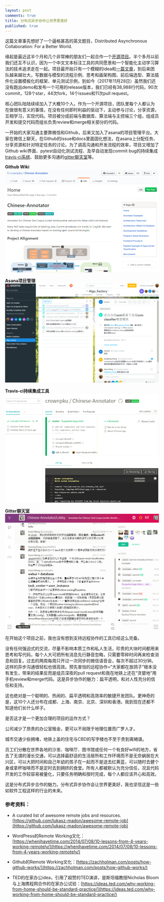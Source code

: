 ```yaml
---
layout: post
comments: true
title: 分布式异步协作让世界更美好
published: true
---
```


这篇文章事先想好了一个逼格甚高的英文题目，Distributed Asynchronous Collaboration: For a Better World.

缘起是最近这半个月和几个非常棒的朋友们一起合作一个[开源项目](https://github.com/crownpku/Chinese-Annotator)。半个多月以前我们还互不认识，因为一个中文文本标注工具的共同愿景和一个智能化主动学习算法的技术追求走在一起。项目最开始只有一个模糊的idea和[一篇文章](http://www.crownpku.com/2017/11/09/%E6%9E%84%E6%83%B3-%E4%B8%AD%E6%96%87%E6%96%87%E6%9C%AC%E6%A0%87%E6%B3%A8%E5%B7%A5%E5%85%B7.html)，到后来团队越来越壮大，写数据与模型的流程示例、思考和画架构图、前后端选型、算法插件化设置模板化的框架、单元测试示例，到如今（2017年11月28日）虽然我们还没有跑出demo和发布一个可用的release版本，我们已经有38,988行代码，90次commit，128个star，44次fork，14个issues和11次pull request。

核心团队陆陆续续加入了大概10个人。作为一个开源项目，团队里每个人都认为在做很有意义的事情，在没有任何即时利益的驱动下，主动参与讨论，分享资源，互相学习，实现代码。项目被分成前端与数据库、算法端与主控端三个组，组成员开发和提交代码而组长负责review和merge相关部分的代码。

一开始的大家沟通主要靠微信和Github，后来又加入了asana的项目管理平台。大家在微信上聊天，在Github的issue和docs里面固化想法，在asana上分配任务、分享资源和针对特定任务的讨论。为了调高沟通和开发流程的效率，项目又增加了Github wiki界面、pytest自动化测试流程、及早自动发现commit bug的持续集成[travis-ci系统](https://travis-ci.org/crownpku/Chinese-Annotator)、鼓励更多沟通的[gitter聊天室](https://gitter.im/Chinese-Annotator/Lobby?utm_source=badge&utm_medium=badge&utm_campaign=pr-badge&utm_content=badge)等。


**Github Wiki**
![](/images/201711/1.png)

**Asana项目管理**
![](/images/201711/2.png)

**Travis-ci持续集成工具**
![](/images/201711/3.png)

**Gitter聊天室**
![](/images/201711/4.png)


在开始这个项目之前，我也没有想到支持远程协作的工具已经这么完备。

没有任何强迫式的交流，尽量不影响本质工作和私人生活，珍贵的大块时间都用来思考和写代码，每个人大可把所有消息先行静音忽略，只需要零碎时间再来检查消息和回复。过去的两周每周只开过一次同步的微信语音会，每次不超过30分钟。这样的异步沟通很轻松也很高效。预先害怕的远程协作=“大家都在放鸽子”根本没有发生，带来的结果反而是组员深夜的pull request和我在地铁上还在“贪婪地”用手机review和merge代码。这是异步协作的魅力：扁平透明，和对人性充分的信任和支持。

这也绝对是一个聪明的、热闹的、扁平透明和高效率的敏捷开发团队。更神奇的是，这10个人还分布在成都、上海、南京、北京、深圳和香港。我到现在还都不知道他们长什么样子。

是否这才是一个更加合理的项目的运作方式？

公司减少了昂贵的办公室租金，更可以不局限于地理位置而广罗人才。

城市交通少些拥堵，地铁上盖的住宅与CBD的写字楼也不至于贵到离嗮谱。

员工们分散在世界各地的沙发、咖啡厅、图书馆或任何一个有良好wifi的地方，省去了无谓的漫长交通，可以选择最舒适的生活居所和工作环境而不是无奈蜗居在大兴区，可以大把时间和自己年幼的孩子在一起而不是送去红黄蓝，可以随时去健个身或拿杯咖啡而不是定时去到拥挤的食堂。所有人都被默认为充分信任，况且代码开发的工作较容易被量化，只要任务明确和按时完成，每个人都应该开心和高效。

这是分布式异步合作的魅力。分布式异步协作会让世界更美好，我也坚信这是一些如软件工程这样的行业的未来。


### 参考资料：

- A curated list of awesome remote jobs and resources. [https://github.com/lukasz-madon/awesome-remote-job](https://github.com/lukasz-madon/awesome-remote-job)

- WordPress的Remote Working文化：[https://whenihavetime.com/2014/07/08/10-lessons-from-4-years-working-remotely/](https://whenihavetime.com/2014/07/08/10-lessons-from-4-years-working-remotely/)

- Github的Remote Working文化：[https://zachholman.com/posts/how-github-works/](https://zachholman.com/posts/how-github-works/)

- TED的在家办公idea，引用了超赞的TED演讲，是斯坦福教授Nicholas Bloom与上海携程网合作的在家办公试验：[https://ideas.ted.com/why-working-from-home-should-be-standard-practice/](https://ideas.ted.com/why-working-from-home-should-be-standard-practice/)

